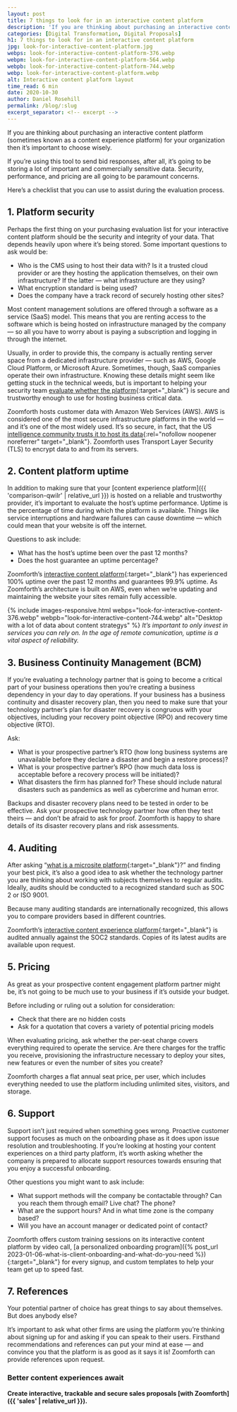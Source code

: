 ```yaml
---
layout: post
title: 7 things to look for in an interactive content platform
description: 'If you are thinking about purchasing an interactive content platform (sometimes known as a content experience platform) for your organization then it’s important to choose wisely.'
categories: [Digital Transformation, Digital Proposals]
h1: 7 things to look for in an interactive content platform
jpg: look-for-interactive-content-platform.jpg
webps: look-for-interactive-content-platform-376.webp
webpm: look-for-interactive-content-platform-564.webp
webpb: look-for-interactive-content-platform-744.webp
webp: look-for-interactive-content-platform.webp
alt: Interactive content platform layout
time_read: 6 min
date: 2020-10-30
author: Daniel Rosehill
permalink: /blog/:slug
excerpt_separator: <!-- excerpt -->
---
```

If you are thinking about purchasing an interactive content platform (sometimes known as a content experience platform) for your organization then it’s important to choose wisely.
<!-- excerpt -->

If you’re using this tool to send bid responses, after all, it’s going to be storing a lot of important and commercially sensitive data. Security, performance, and pricing are all going to be paramount concerns.

Here’s a checklist that you can use to assist during the evaluation process.

## 1. Platform security

Perhaps the first thing on your purchasing evaluation list for your interactive content platform should be the security and integrity of your data. That depends heavily upon where it’s being stored. Some important questions to ask would be:

* Who is the CMS using to host their data with? Is it a trusted cloud provider or are they hosting the application themselves, on their own infrastructure? If the latter — what infrastructure are they using?
* What encryption standard is being used?
* Does the company have a track record of securely hosting other sites?

Most content management solutions are offered through a software as a service (SaaS) model. This means that you are renting access to the software which is being hosted on infrastructure managed by the company — so all you have to worry about is paying a subscription and logging in through the internet.

Usually, in order to provide this, the company is actually renting server space from a dedicated infrastructure provider — such as AWS, Google Cloud Platform, or Microsoft Azure. Sometimes, though, SaaS companies operate their own infrastructure. Knowing these details might seem like getting stuck in the technical weeds, but is important to helping your security team [evaluate whether the platform]({{'how-to-evaluate-a-content-experience-platform-your-15-point-plan'|relative_url}}){:target="_blank"} is secure and trustworthy enough to use for hosting business critical data.

Zoomforth hosts customer data with Amazon Web Services (AWS). AWS is considered one of the most secure infrastructure platforms in the world — and it’s one of the most widely used. It’s so secure, in fact, that the US [intelligence community trusts it to host its data](https://aws.amazon.com/federal/us-intelligence-community/){:rel="nofollow noopener noreferrer" target="_blank"}. Zoomforth uses Transport Layer Security (TLS) to encrypt data to and from its servers.

## 2. Content platform uptime

In addition to making sure that your [content experience platform]({{ 'comparison-qwilr' | relative_url }}) is hosted on a reliable and trustworthy provider, it’s important to evaluate the host’s uptime performance. Uptime is the percentage of time during which the platform is available. Things like service interruptions and hardware failures can cause downtime — which could mean that your website is off the internet.

Questions to ask include:

* What has the host’s uptime been over the past 12 months?
* Does the host guarantee an uptime percentage?

Zoomforth’s [interactive content platform]({{'content-experience-platforms-why-you-need-them-and-how-to-get-started'|relative_url}}){:target="_blank"} has experienced 100% uptime over the past 12 months and guarantees 99.9% uptime. As Zoomforth’s architecture is built on AWS, even when we’re updating and maintaining the website your sites remain fully accessible.

{% include images-responsive.html webps="look-for-interactive-content-376.webp" webpb="look-for-interactive-content-744.webp" alt="Desktop with a lot of data about content strategys" %}
*It’s important to only invest in services you can rely on. In the age of remote comunication, uptime is a vital aspect of reliability.*

## 3. Business Continuity Management (BCM)

If you’re evaluating a technology partner that is going to become a critical part of your business operations then you’re creating a business dependency in your day to day operations. If your business has a business continuity and disaster recovery plan, then you need to make sure that your technology partner’s plan for disaster recovery is congruous with your objectives, including your recovery point objective (RPO) and recovery time objective (RTO).

Ask:

* What is your prospective partner’s RTO (how long business systems are unavailable before they declare a disaster and begin a restore process)?
* What is your prospective partner’s RPO (how much data loss is acceptable before a recovery process will be initiated)?
* What disasters the firm has planned for? These should include natural disasters such as pandemics as well as cybercrime and human error.

Backups and disaster recovery plans need to be tested in order to be effective. Ask your prospective technology partner how often they test theirs — and don’t be afraid to ask for proof. Zoomforth is happy to share details of its disaster recovery plans and risk assessments.

## 4. Auditing

After asking “[what is a microsite platform]({{'blog/what-is-a-microsite-how-to-create-one'|relative_url}}){:target="_blank"}?” and finding your best pick, it’s also a good idea to ask whether the technology partner you are thinking about working with subjects themselves to regular audits. Ideally, audits should be conducted to a recognized standard such as SOC 2 or ISO 9001.

Because many auditing standards are internationally recognized, this allows you to compare providers based in different countries.

Zoomforth’s [interactive content experience platform]({{'content-experience-platforms-why-you-need-them-and-how-to-get-started'|relative_url}}){:target="_blank"} is audited annually against the SOC2 standards. Copies of its latest audits are available upon request.

## 5. Pricing

As great as your prospective content engagement platform partner might be, it’s not going to be much use to your business if it’s outside your budget.

Before including or ruling out a solution for consideration:

* Check that there are no hidden costs
* Ask for a quotation that covers a variety of potential pricing models

When evaluating pricing, ask whether the per-seat charge covers everything required to operate the service. Are there charges for the traffic you receive, provisioning the infrastructure necessary to deploy your sites, new features or even the number of sites you create?

Zoomforth charges a flat annual seat price, per user, which includes everything needed to use the platform including unlimited sites, visitors, and storage.

## 6. Support

Support isn’t just required when something goes wrong. Proactive customer support focuses as much on the onboarding phase as it does upon issue resolution and troubleshooting. If you’re looking at hosting your content experiences on a third party platform, it’s worth asking whether the company is prepared to allocate support resources towards ensuring that you enjoy a successful onboarding.

Other questions you might want to ask include:

* What support methods will the company be contactable through? Can you reach them through email? Live chat? The phone?
* What are the support hours? And in what time zone is the company based?
* Will you have an account manager or dedicated point of contact?

Zoomforth offers custom training sessions on its interactive content platform by video call, [a personalized onboarding program]({% post_url 2023-01-06-what-is-client-onboarding-and-what-do-you-need %}){:target="_blank"} for every signup, and custom templates to help your team get up to speed fast.

## 7. References

Your potential partner of choice has great things to say about themselves. But does anybody else?

It’s important to ask what other firms are using the platform you’re thinking about signing up for and asking if you can speak to their users. Firsthand recommendations and references can put your mind at ease — and convince you that the platform is as good as it says it is! Zoomforth can provide references upon request.

### Better content experiences await

**Create interactive, trackable and secure sales proposals [with Zoomforth]({{ 'sales' | relative_url }}).**
